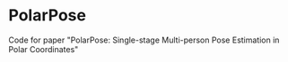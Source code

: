 # PolarPose

Code for paper "PolarPose: Single-stage Multi-person Pose Estimation in Polar Coordinates"
